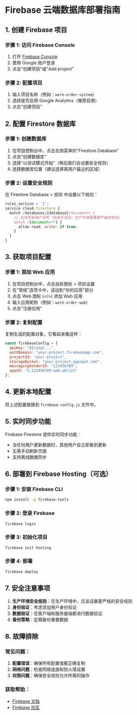# Firebase 云端数据库部署指南

## 1. 创建 Firebase 项目

### 步骤 1: 访问 Firebase Console
1. 打开 [Firebase Console](https://console.firebase.google.com/)
2. 使用 Google 账户登录
3. 点击"创建项目"或"Add project"

### 步骤 2: 配置项目
1. 输入项目名称（例如：`work-order-system`）
2. 选择是否启用 Google Analytics（推荐启用）
3. 点击"创建项目"

## 2. 配置 Firestore 数据库

### 步骤 1: 创建数据库
1. 在项目控制台中，点击左侧菜单的"Firestore Database"
2. 点击"创建数据库"
3. 选择"以测试模式开始"（稍后我们会设置安全规则）
4. 选择数据库位置（建议选择离用户最近的区域）

### 步骤 2: 设置安全规则
在 Firestore Database > 规则 中设置以下规则：

```javascript
rules_version = '2';
service cloud.firestore {
  match /databases/{database}/documents {
    // 允许所有用户读写（仅用于测试，生产环境需要更严格的规则）
    match /{document=**} {
      allow read, write: if true;
    }
  }
}
```

## 3. 获取项目配置

### 步骤 1: 添加 Web 应用
1. 在项目控制台中，点击齿轮图标 > 项目设置
2. 在"常规"选项卡中，滚动到"你的应用"部分
3. 点击 Web 图标 (</>) 添加 Web 应用
4. 输入应用昵称（例如：`work-order-web`）
5. 点击"注册应用"

### 步骤 2: 复制配置
复制生成的配置对象，它看起来像这样：

```javascript
const firebaseConfig = {
  apiKey: "AIzaSyC...",
  authDomain: "your-project.firebaseapp.com",
  projectId: "your-project",
  storageBucket: "your-project.appspot.com",
  messagingSenderId: "123456789",
  appId: "1:123456789:web:abc123"
};
```

## 4. 更新本地配置

将上述配置替换到 `firebase-config.js` 文件中。

## 5. 实时同步功能

Firebase Firestore 提供实时同步功能：
- 当任何用户更新数据时，其他用户会立即看到更新
- 无需手动刷新页面
- 支持离线数据同步

## 6. 部署到 Firebase Hosting（可选）

### 步骤 1: 安装 Firebase CLI
```bash
npm install -g firebase-tools
```

### 步骤 2: 登录 Firebase
```bash
firebase login
```

### 步骤 3: 初始化项目
```bash
firebase init hosting
```

### 步骤 4: 部署
```bash
firebase deploy
```

## 7. 安全注意事项

1. **生产环境安全规则**：在生产环境中，应该设置更严格的安全规则
2. **身份验证**：考虑添加用户身份验证
3. **数据验证**：在客户端和服务器端都进行数据验证
4. **备份策略**：定期备份重要数据

## 8. 故障排除

### 常见问题：
1. **配置错误**：确保所有配置值都正确复制
2. **网络问题**：检查网络连接和防火墙设置
3. **权限问题**：确保安全规则允许所需的操作

### 获取帮助：
- [Firebase 文档](https://firebase.google.com/docs)
- [Firebase 社区](https://firebase.google.com/community)
